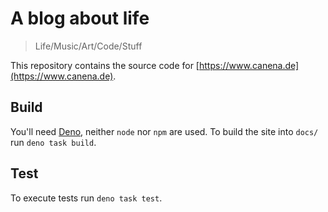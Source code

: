 # A blog about life

> Life/Music/Art/Code/Stuff

This repository contains the source code for [https://www.canena.de](https://www.canena.de).


## Build

You'll need [Deno](https://deno.land), neither `node` nor `npm` are used.
To build the site into `docs/` run `deno task build`.


## Test

To execute tests run `deno task test`.
